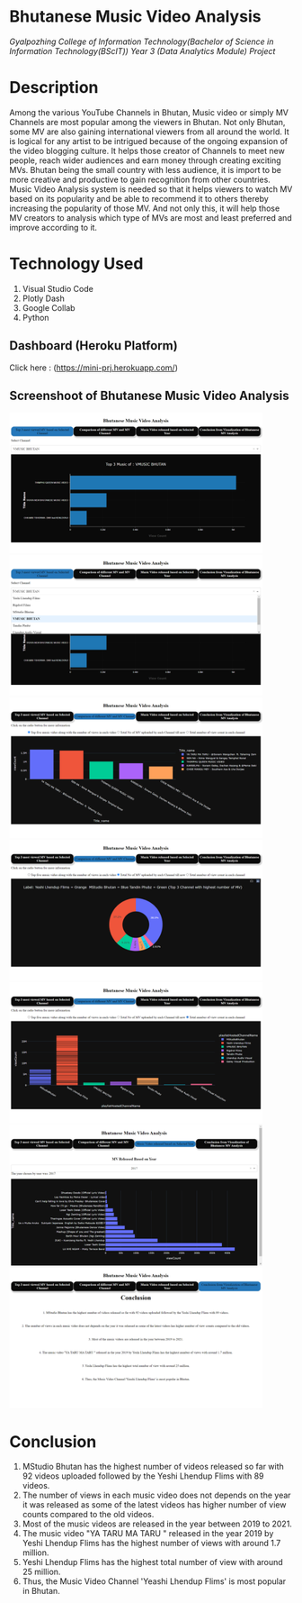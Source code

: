 # Bhutanese Music Video Analysis

*Gyalpozhing College of Information 
Technology(Bachelor of Science in Information 
Technology(BScIT)) Year 3 (Data Analytics Module) Project*

# Description

Among the various YouTube Channels in Bhutan, Music video or simply MV Channels are most
popular among the viewers in Bhutan. Not only Bhutan, some MV are also gaining international
viewers from all around the world. It is logical for any artist to be intrigued because of the
ongoing expansion of the video blogging culture. It helps those creator of Channels to meet new
people, reach wider audiences and earn money through creating exciting MVs.
Bhutan being the small country with less audience, it is import to be more creative
and productive to gain recognition from other countries. Music Video Analysis system is needed
so that it helps viewers to watch MV based on its popularity and be able to recommend it to others
thereby increasing the popularity of those MV. And not only this, it will help those MV creators
to analysis which type of MVs are most and least preferred and improve according to it.

# Technology Used
1. Visual Studio Code
2. Plotly Dash
3. Google Collab
4. Python

## Dashboard (Heroku Platform)
Click here : 
(https://mini-prj.herokuapp.com/)

## Screenshoot of Bhutanese Music Video Analysis
<img src="screenshot/1.png" width="450" height="250" /> <br>
<img src="screenshot/2.png" width="450" height="250" /> <br>
<img src="screenshot/3.png" width="450" height="250" /> <br>
<img src="screenshot/4.png" width="450" height="250" /> <br>
<img src="screenshot/5.png" width="450" height="250" /> <br>
<img src="screenshot/6.png" width="450" height="250" /> <br>
<img src="screenshot/7.png" width="450" height="250" />

# Conclusion

1. MStudio Bhutan has the highest number of videos released so far with 92 videos uploaded followed by the Yeshi Lhendup Flims with 89 videos.
2. The number of views in each music video does not depends on the year it was released as some of the latest videos has higher number of view counts compared to the old videos.
3. Most of the music videos are released in the year between 2019 to 2021.
4. The music video "YA TARU MA TARU " released in the year 2019 by Yeshi Lhendup Flims has the highest number of views with around 1.7 million.
5. Yeshi Lhendup Flims has the highest total number of view with around 25 million.
6. Thus, the Music Video Channel 'Yeashi Lhendup Flims' is most popular in Bhutan.